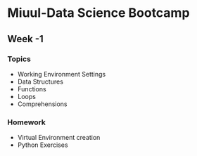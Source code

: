 # Miuul-Data Science Bootcamp

## Week -1 
### Topics
- Working Environment Settings
- Data Structures
- Functions
- Loops
- Comprehensions
### Homework
- Virtual Environment creation
- Python Exercises
